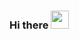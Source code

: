 ### Hi there <img src="https://media.giphy.com/media/hvRJCLFzcasrR4ia7z/giphy.gif" width="29px" height="29px"> 



<!---
renny-ren/renny-ren is a ✨ special ✨ repository because its `README.md` (this file) appears on your GitHub profile.
You can click the Preview link to take a look at your changes.
--->
